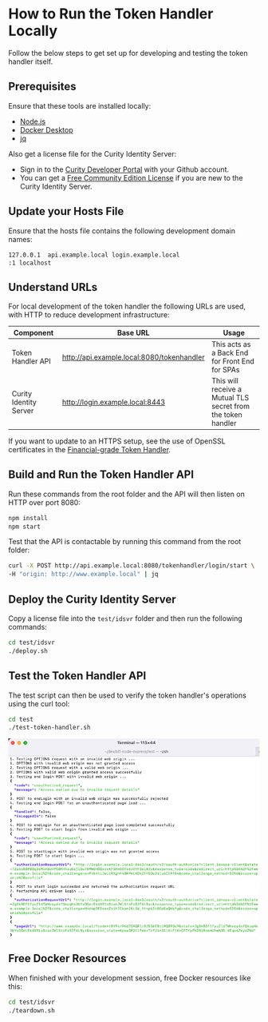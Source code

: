 # How to Run the Token Handler Locally

Follow the below steps to get set up for developing and testing the token handler itself.

## Prerequisites

Ensure that these tools are installed locally:

- [Node.js](https://nodejs.org/en/download/)
- [Docker Desktop](https://www.docker.com/products/docker-desktop)
- [jq](https://stedolan.github.io/jq/download/)

Also get a license file for the Curity Identity Server:

- Sign in to the [Curity Developer Portal](https://developer.curity.io/) with your Github account.
- You can get a [Free Community Edition License](https://curity.io/product/community/) if you are new to the Curity Identity Server.

## Update your Hosts File

Ensure that the hosts file contains the following development domain names:

```text
127.0.0.1  api.example.local login.example.local
:1 localhost
```

## Understand URLs

For local development of the token handler the following URLs are used, with HTTP to reduce development infrastructure:

| Component | Base URL | Usage |
| --------- | -------- | ----- |
| Token Handler API | http://api.example.local:8080/tokenhandler | This acts as a Back End for Front End for SPAs |
| Curity Identity Server | http://login.example.local:8443 | This will receive a Mutual TLS secret from the token handler |

If you want to update to an HTTPS setup, see the use of OpenSSL certificates in the [Financial-grade Token Handler](https://github.com/curityio/token-handler-kotlin-spring-fapi).

## Build and Run the Token Handler API

Run these commands from the root folder and the API will then listen on HTTP over port 8080:

```bash
npm install
npm start
```

Test that the API is contactable by running this command from the root folder:

```bash
curl -X POST http://api.example.local:8080/tokenhandler/login/start \
-H "origin: http://www.example.local" | jq
```

## Deploy the Curity Identity Server

Copy a license file into the `test/idsvr` folder and then run the following commands:

```bash
cd test/idsvr
./deploy.sh
```

## Test the Token Handler API

The test script can then be used to verify the token handler's operations using the curl tool:

```bash
cd test
./test-token-handler.sh
```

![API Tests](api-tests.png)

## Free Docker Resources

When finished with your development session, free Docker resources like this:

```bash
cd test/idsvr
./teardown.sh
```